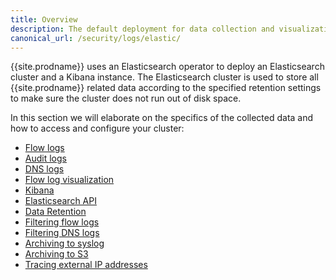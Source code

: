 ```yaml
---
title: Overview
description: The default deployment for data collection and visualization for Calico Enterprise. 
canonical_url: /security/logs/elastic/
---
```


{{site.prodname}} uses an Elasticsearch operator to deploy an Elasticsearch cluster and a Kibana instance. The 
Elasticsearch cluster is used to store all {{site.prodname}} related data according to the specified retention 
settings to make sure the cluster does not run out of disk space.

In this section we will elaborate on the specifics of the collected data and how to access and configure your cluster:
* [Flow logs](flow)
* [Audit logs](ee-audit)
* [DNS logs](dns)
* [Flow log visualization](view#view-in-mgr)
* [Kibana](view#accessing-logs-from-kibana)
* [Elasticsearch API](view#accessing-logs-from-the-elasticsearch-api)
* [Data Retention](../retention)
* [Filtering flow logs](filtering)
* [Filtering DNS logs](filtering-dns)
* [Archiving to syslog](syslog)
* [Archiving to S3](s3-archive)
* [Tracing external IP addresses](ingress)
